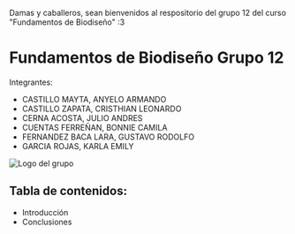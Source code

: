 Damas y caballeros, sean bienvenidos al respositorio del grupo 12 del curso "Fundamentos de Biodiseño" :3
# Fundamentos de Biodiseño Grupo 12
Integrantes:
* CASTILLO MAYTA, ANYELO ARMANDO
* CASTILLO ZAPATA, CRISTHIAN LEONARDO
* CERNA ACOSTA, JULIO ANDRES
* CUENTAS FERREÑAN, BONNIE CAMILA
* FERNANDEZ BACA LARA, GUSTAVO RODOLFO
* GARCIA ROJAS, KARLA EMILY

![Logo del grupo](https://s.yimg.com/ny/api/res/1.2/T8hbaKXemhVqKpgdK.fRag--/YXBwaWQ9aGlnaGxhbmRlcjt3PTk2MDtoPTY0Ng--/https://s.yimg.com/os/creatr-uploaded-images/2024-07/393661b0-3dcd-11ef-b6fa-e91c4ca2c54d)

## Tabla de contenidos:
* Introducción
* Conclusiones
